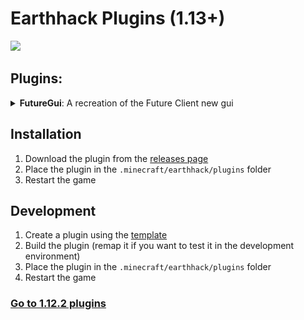 # Earthhack Plugins (1.13+)
[![](https://discordapp.com/api/guilds/1065633124366688298/widget.png?style=shield)](https://discord.gg/ByCCxHcX8U)

## Plugins:

<details>
<summary> <b>FutureGui</b>: A recreation of the Future Client new gui </summary>

## Description

The new Future Gui, but in 3arthh4ck

## Images

![FutureGui Plugin clickgui](docs/assets/futureclientgui1.20-1.png)
![Future Client and FutureGui Plugin comparison](docs/assets/futureclientgui1.20-2.png)

## Usage

- Just load it into 3arthh4ck and click the module

## Todo

- Descriptions
- 100% accurate alpha settings
- Change the arrow animation to the new one
- Rainbow gui
- Fix category motion

## Credits and Author

The plugin was developed by [@Ai2473](https://github.com/Ai2473) and [@GentlemanMC](https://github.com/GentlemanMC). It is based on the Phobos Gui.

Thanks to [@Gopro336](https://github.com/Gopro336-2) for the Exeter 1.12.2 client https://github.com/The-Gopro336-Archive/Exeter-1.12.2
</details>

## Installation
1. Download the plugin from the [releases page](https://github.com/3arthh4ckDevelopment/3arthh4ck-Plugins/releases)
2. Place the plugin in the `.minecraft/earthhack/plugins` folder
3. Restart the game

## Development
1. Create a plugin using the [template](https://github.com/3arthh4ckDevelopment/Plugin-Templates/tree/1.13%2B)
2. Build the plugin (remap it if you want to test it in the development environment)
3. Place the plugin in the `.minecraft/earthhack/plugins` folder
4. Restart the game

### [Go to 1.12.2 plugins](https://github.com/3arthh4ckDevelopment/3arthh4ck-Plugins/tree/1.12.2)